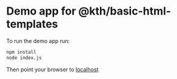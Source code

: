 # Demo app for @kth/basic-html-templates

To run the demo app run:
```bash
npm install
node index.js
```

Then point your browser to [localhost](http://localhost/)

